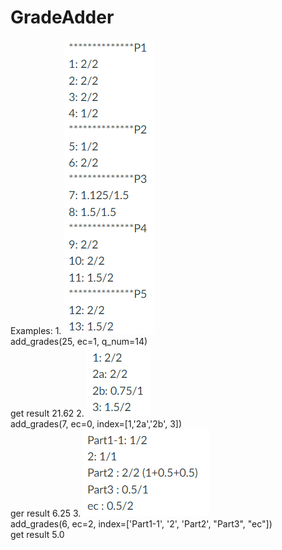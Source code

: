# GradeAdder
Examples:
1.
![img_1.png](img_1.png) \
add_grades(25, ec=1, q_num=14) \
get result 21.62 
2.
![img_2.png](img_2.png) \
add_grades(7, ec=0, index=[1,'2a','2b', 3]) \
ger result 6.25 
3.
![img_3.png](img_3.png) \
add_grades(6, ec=2, index=['Part1-1', '2', 'Part2', "Part3", "ec"]) \
get result 5.0
